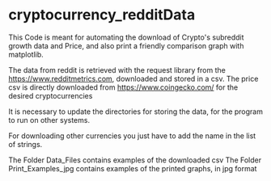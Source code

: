 # cryptocurrency_redditData
This Code is meant for automating the download of Crypto's subreddit growth data and Price, and also print a friendly comparison graph with matplotlib.

The data from reddit is retrieved with the request library from the https://www.redditmetrics.com, downloaded and stored in a csv. 
The price csv is directly downloaded from https://www.coingecko.com/ for the desired cryptocurrencies 

It is necessary to update the directories for storing the data, for the program to run on other systems.

For downloading other currencies you just have to add the name in the list of strings.

The Folder Data_Files contains examples of the downloaded csv
The Folder Print_Examples_jpg contains examples of the printed graphs, in jpg format 



